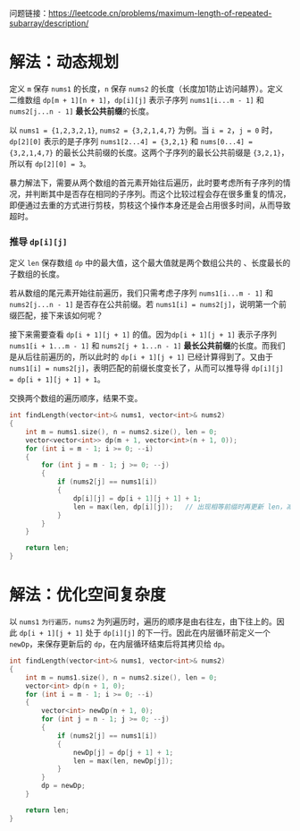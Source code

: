 问题链接：https://leetcode.cn/problems/maximum-length-of-repeated-subarray/description/

# 解法：动态规划

定义 `m` 保存 `nums1` 的长度，`n` 保存 `nums2` 的长度（长度加1防止访问越界）。定义二维数组 `dp[m + 1][n + 1]`，`dp[i][j]` 表示子序列 `nums1[i...m - 1]` 和 `nums2[j...n - 1]` **最长公共前缀**的长度。

以 `nums1 = {1,2,3,2,1}`, `nums2 = {3,2,1,4,7}` 为例。当 `i = 2`，`j = 0` 时，`dp[2][0]` 表示的是子序列 `nums1[2...4] = {3,2,1}` 和 `nums[0...4] = {3,2,1,4,7}` 的最长公共前缀的长度。这两个子序列的最长公共前缀是 `{3,2,1}`，所以有 `dp[2][0] = 3`。

暴力解法下，需要从两个数组的首元素开始往后遍历，此时要考虑所有子序列的情况，并判断其中是否存在相同的子序列。而这个比较过程会存在很多重复的情况，即便通过去重的方式进行剪枝，剪枝这个操作本身还是会占用很多时间，从而导致超时。

### 推导 `dp[i][j]`

定义 `len` 保存数组 `dp` 中的最大值，这个最大值就是两个数组公共的 、长度最长的子数组的长度。

若从数组的尾元素开始往前遍历，我们只需考虑子序列 `nums1[i...m - 1]` 和 `nums2[j...n - 1]` 是否存在公共前缀。若 `nums1[i] = nums2[j]`，说明第一个前缀匹配，接下来该如何呢？

接下来需要查看 `dp[i + 1][j + 1]` 的值。因为`dp[i + 1][j + 1]` 表示子序列 `nums1[i + 1...m - 1]` 和 `nums2[j + 1...n - 1]` **最长公共前缀**的长度。而我们是从后往前遍历的，所以此时的 `dp[i + 1][j + 1]` 已经计算得到了。又由于 `nums1[i] = nums2[j]`，表明匹配的前缀长度变长了，从而可以推导得 `dp[i][j] = dp[i + 1][j + 1] + 1`。

交换两个数组的遍历顺序，结果不变。

```cpp
int findLength(vector<int>& nums1, vector<int>& nums2)
{
    int m = nums1.size(), n = nums2.size(), len = 0;
    vector<vector<int>> dp(m + 1, vector<int>(n + 1, 0));
    for (int i = m - 1; i >= 0; --i)
    {
        for (int j = m - 1; j >= 0; --j)
        {
            if (nums2[j] == nums1[i])
            {
                dp[i][j] = dp[i + 1][j + 1] + 1;
                len = max(len, dp[i][j]);   // 出现相等前缀时再更新 len，减少比较时间
            }
        }
    }

    return len;
}
```

# 解法：优化空间复杂度

以 `nums1` `为行遍历，nums2` 为列遍历时，遍历的顺序是由右往左，由下往上的。因此 `dp[i + 1][j + 1]` 处于 `dp[i][j]` 的下一行。因此在内层循环前定义一个 `newDp`，来保存更新后的 `dp`，在内层循环结束后将其拷贝给 `dp`。

```cpp
int findLength(vector<int>& nums1, vector<int>& nums2)
{
    int m = nums1.size(), n = nums2.size(), len = 0;
    vector<int> dp(n + 1, 0);
    for (int i = m - 1; i >= 0; --i)
    {
        vector<int> newDp(n + 1, 0);
        for (int j = n - 1; j >= 0; --j)
        {
            if (nums2[j] == nums1[i])
            {
                newDp[j] = dp[j + 1] + 1;
                len = max(len, newDp[j]);
            }
        }
        dp = newDp;
    }

    return len;
}
```

